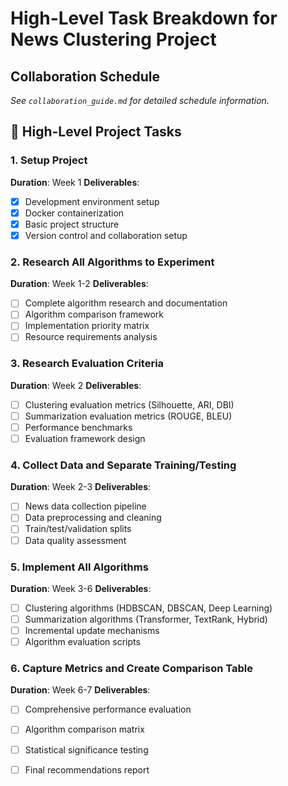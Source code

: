 # High-Level Task Breakdown for News Clustering Project

## Collaboration Schedule
*See `collaboration_guide.md` for detailed schedule information.*

## 🎯 High-Level Project Tasks

### 1. Setup Project
**Duration**: Week 1
**Deliverables**: 
- [x] Development environment setup
- [x] Docker containerization
- [x] Basic project structure
- [x] Version control and collaboration setup

### 2. Research All Algorithms to Experiment
**Duration**: Week 1-2
**Deliverables**:
- [ ] Complete algorithm research and documentation
- [ ] Algorithm comparison framework
- [ ] Implementation priority matrix
- [ ] Resource requirements analysis

### 3. Research Evaluation Criteria
**Duration**: Week 2
**Deliverables**:
- [ ] Clustering evaluation metrics (Silhouette, ARI, DBI)
- [ ] Summarization evaluation metrics (ROUGE, BLEU)
- [ ] Performance benchmarks
- [ ] Evaluation framework design

### 4. Collect Data and Separate Training/Testing
**Duration**: Week 2-3
**Deliverables**:
- [ ] News data collection pipeline
- [ ] Data preprocessing and cleaning
- [ ] Train/test/validation splits
- [ ] Data quality assessment

### 5. Implement All Algorithms
**Duration**: Week 3-6
**Deliverables**:
- [ ] Clustering algorithms (HDBSCAN, DBSCAN, Deep Learning)
- [ ] Summarization algorithms (Transformer, TextRank, Hybrid)
- [ ] Incremental update mechanisms
- [ ] Algorithm evaluation scripts

### 6. Capture Metrics and Create Comparison Table
**Duration**: Week 6-7
**Deliverables**:
- [ ] Comprehensive performance evaluation
- [ ] Algorithm comparison matrix
- [ ] Statistical significance testing
- [ ] Final recommendations report

